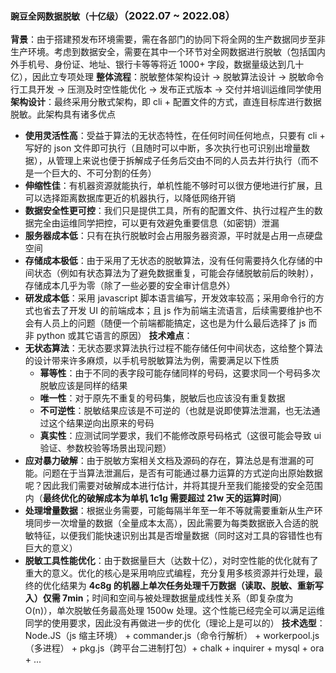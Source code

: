 ### `豌豆全网数据脱敏（十亿级）`（2022.07 ~ 2022.08）

**背景**：由于搭建预发布环境需要，需在各部门的协同下将全网的生产数据同步至非生产环境。考虑到数据安全，需要在其中一个环节对全网数据进行脱敏（包括国内外手机号、身份证、地址、银行卡等等将近 1000+ 字段，数据量级达到几十亿），因此立专项处理
**整体流程**：脱敏整体架构设计 -> 脱敏算法设计 -> 脱敏命令行工具开发 -> 压测及时空性能优化 -> 发布正式版本 -> 交付并培训运维同学使用
**架构设计**：最终采用分散式架构，即 cli + 配置文件的方式，直连目标库进行数据脱敏。此架构具有诸多优点
  - **使用灵活性高**：受益于算法的无状态特性，在任何时间任何地点，只要有 cli + 写好的 json 文件即可执行（且随时可以中断，多次执行也可识别出增量数据），从管理上来说也便于拆解成子任务后交由不同的人员去并行执行（而不是一个巨大的、不可分割的任务）
  - **伸缩性佳**：有机器资源就能执行，单机性能不够时可以很方便地进行扩展，且可以选择距离数据库更近的机器执行，以降低网络开销
  - **数据安全性更可控**：我们只是提供工具，所有的配置文件、执行过程产生的数据完全由运维同学把控，可以更有效避免重要信息（如密钥）泄漏
  - **服务器成本低**：只有在执行脱敏时会占用服务器资源，平时就是占用一点硬盘空间
  - **存储成本极低**：由于采用了无状态的脱敏算法，没有任何需要持久化存储的中间状态（例如有状态算法为了避免数据重复，可能会存储脱敏前后的映射），存储成本几乎为零（除了一些必要的安全审计信息外）
  - **研发成本低**：采用 javascript 脚本语言编写，开发效率较高；采用命令行的方式也省去了开发 UI 的前端成本；且 js 作为前端主流语言，后续需要维护也不会有人员上的问题（随便一个前端都能搞定，这也是为什么最后选择了 js 而非 python 或其它语言的原因）
**技术难点**：
  - **无状态算法**：无状态要求算法执行过程不能存储任何中间状态，这给整个算法的设计带来许多麻烦，以手机号脱敏算法为例，需要满足以下性质
    - **幂等性**：由于不同的表字段可能存储同样的号码，这要求同一个号码多次脱敏应该是同样的结果
    - **唯一性**：对于原先不重复的号码集，脱敏后也应该没有重复数据
    - **不可逆性**：脱敏结果应该是不可逆的（也就是说即使算法泄漏，也无法通过这个结果逆向出原来的号码
    - **真实性**：应测试同学要求，我们不能修改原号码格式（这很可能会导致 ui 验证、参数校验等场景出现问题）
  - **应对暴力破解**：由于脱敏方案相关文档及源码的存在，算法总是有泄漏的可能。问题在于当算法泄漏后，是否有可能通过暴力运算的方式逆向出原始数据呢？因此我们需要对破解成本进行估计，并将其提升至我们能接受的安全范围内（**最终优化的破解成本为单机 1c1g 需要超过 21w 天的运算时间**）
  - **处理增量数据**：根据业务需要，可能每隔半年至一年不等就需要重新从生产环境同步一次增量的数据（全量成本太高），因此需要为每类数据嵌入合适的脱敏特征，以便我们能快速识别出其是否增量数据（同时这对工具的容错性也有巨大的意义）
  - **脱敏工具性能优化**：由于数据量巨大（达数十亿），对时空性能的优化就有了重大的意义。优化的核心是采用响应式编程，充分复用多核资源并行处理，最终的优化结果为 **4c8g 的机器上单次任务处理千万数据（读取、脱敏、重新写入）仅需 7min**；时间和空间与被处理数据量成线性关系（即复杂度为 O(n)），单次脱敏任务最高处理 1500w 处理。这个性能已经完全可以满足运维同学的使用要求，因此没有再做进一步的优化（理论上是可以的）
**技术选型**：Node.JS（js 缩主环境） + commander.js（命令行解析） + workerpool.js（多进程） + pkg.js（跨平台二进制打包）+ chalk + inquirer + mysql + ora + ...